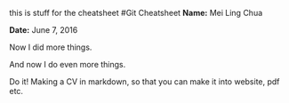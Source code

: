 this is stuff for the cheatsheet
#Git Cheatsheet
**Name:** Mei Ling Chua

**Date:** June 7, 2016

Now I did more things. 

And now I do even more things.

 Do it! Making a CV in markdown, so that you can make it into website, pdf etc.
